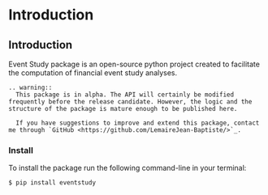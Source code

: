 # Introduction

## Introduction

Event Study package is an open-source python project created 
to facilitate the computation of financial event study analyses.

```eval_rst
.. warning:: 
  This package is in alpha. The API will certainly be modified frequently before the release candidate. However, the logic and the structure of the package is mature enough to be published here. 

  If you have suggestions to improve and extend this package, contact me through `GitHub <https://github.com/LemaireJean-Baptiste/>`_.
```
### Install

To install the package run the following command-line in your terminal:

```bash
$ pip install eventstudy
```